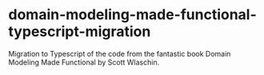 # domain-modeling-made-functional-typescript-migration
Migration to Typescript of the code from the fantastic book Domain Modeling Made Functional by Scott Wlaschin.
